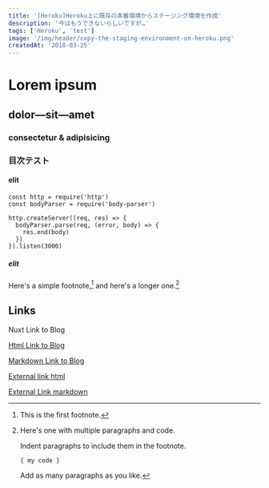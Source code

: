 ```yaml
---
title: '[Heroku]Heroku上に既存の本番環境からステージング環境を作成'
description: '今はもうできないらしいですが…'
tags: ['Heroku', 'test']
image: '/img/header/copy-the-staging-environment-on-heroku.png'
createdAt: '2018-03-25'
---
```




# Lorem ipsum

## dolor—sit—amet

### consectetur &amp; adipisicing

### 目次テスト

#### elit

```js{1,3-5}[server.js]
const http = require('http')
const bodyParser = require('body-parser')

http.createServer((req, res) => {
  bodyParser.parse(req, (error, body) => {
    res.end(body)
  })
}).listen(3000)
```

##### elit

Here's a simple footnote,[^1] and here's a longer one.[^bignote]

## Links

<nuxt-link to="/articles">Nuxt Link to Blog</nuxt-link>

<a href="/articles">Html Link to Blog</a>

[Markdown Link to Blog](/articles)

<a href="https://nuxtjs.org">External link html</a>

[External Link markdown](https://nuxtjs.org)

[^1]: This is the first footnote.

[^bignote]: Here's one with multiple paragraphs and code.

    Indent paragraphs to include them in the footnote.

    `{ my code }`

    Add as many paragraphs as you like.